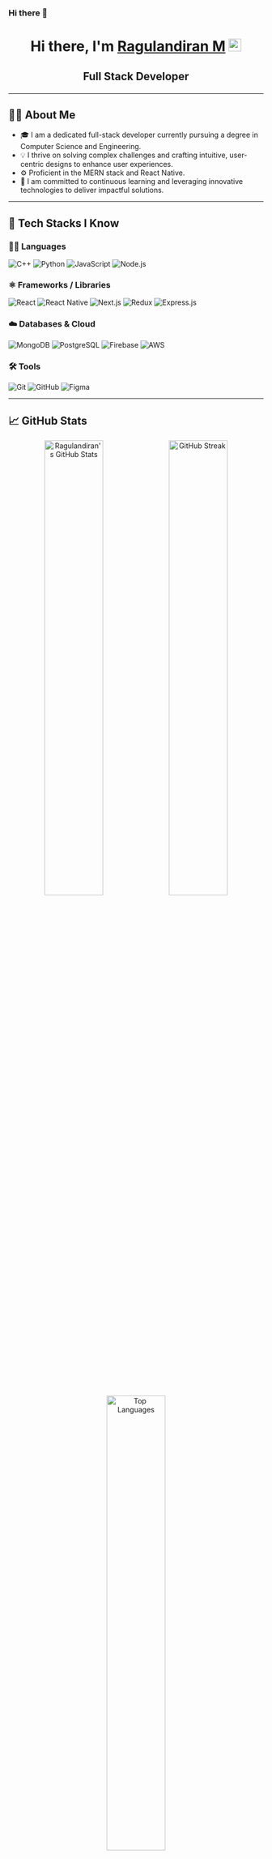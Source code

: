 ### Hi there 👋

<div align="center">
   <h1>Hi there, I'm <a href="https://ragulandiranm.vercel.app/">Ragulandiran M</a> <img src="https://media.giphy.com/media/hvRJCLFzcasrR4ia7z/giphy.gif" width="25px"> </h1>
</div>

## <p align='center'>Full Stack Developer</p>

---

## 🧑‍💻 About Me
- 🎓 I am a dedicated full-stack developer currently pursuing a degree in Computer Science and Engineering.
- 💡 I thrive on solving complex challenges and crafting intuitive, user-centric designs to enhance user experiences.
- ⚙️ Proficient in the MERN stack and React Native.
- 🚀 I am committed to continuous learning and leveraging innovative technologies to deliver impactful solutions.

---

## 🚀 Tech Stacks I Know

### 👨‍💻 Languages
![C++](https://img.shields.io/badge/C++-00599C?style=for-the-badge&logo=c%2B%2B&logoColor=white)
![Python](https://img.shields.io/badge/Python-14354C?style=for-the-badge&logo=python&logoColor=white)
![JavaScript](https://img.shields.io/badge/JavaScript-323330?style=for-the-badge&logo=javascript&logoColor=F7DF1E)
![Node.js](https://img.shields.io/badge/Node.js-43853D?style=for-the-badge&logo=node.js&logoColor=white)

### ⚛️ Frameworks / Libraries
![React](https://img.shields.io/badge/React-20232A?style=for-the-badge&logo=react&logoColor=61DAFB)
![React Native](https://img.shields.io/badge/React_Native-20232A?style=for-the-badge&logo=react&logoColor=61DAFB)
![Next.js](https://img.shields.io/badge/Next.js-000000?style=for-the-badge&logo=next.js&logoColor=white)
![Redux](https://img.shields.io/badge/Redux-593D88?style=for-the-badge&logo=redux&logoColor=white)
![Express.js](https://img.shields.io/badge/Express.js-404D59?style=for-the-badge&logo=express&logoColor=white)

### ☁️ Databases & Cloud
![MongoDB](https://img.shields.io/badge/MongoDB-4FA94B?style=for-the-badge&logo=mongodb&logoColor=white)
![PostgreSQL](https://img.shields.io/badge/PostgreSQL-316192?style=for-the-badge&logo=postgresql&logoColor=white)
![Firebase](https://img.shields.io/badge/Firebase-FFCA28?style=for-the-badge&logo=firebase&logoColor=black)
![AWS](https://img.shields.io/badge/AWS-FFCA28?style=for-the-badge&logo=amazon-aws&logoColor=black)

### 🛠️ Tools
![Git](https://img.shields.io/badge/Git-F05033?style=for-the-badge&logo=git&logoColor=white)
![GitHub](https://img.shields.io/badge/GitHub-121011?style=for-the-badge&logo=github&logoColor=white)
![Figma](https://img.shields.io/badge/Figma-F34423?style=for-the-badge&logo=figma&logoColor=white)

---

## 📈 GitHub Stats

<p align="center">
  <img src="https://github-readme-stats.vercel.app/api?username=Ragulandiran&show_icons=true&theme=tokyonight" alt="Ragulandiran's GitHub Stats" width="48%"/>
  <img src="https://github-readme-streak-stats.herokuapp.com/?user=Ragulandiran&theme=tokyonight" alt="GitHub Streak" width="48%"/>
</p>

<p align="center">
  <img src="https://github-readme-stats.vercel.app/api/top-langs/?username=Ragulandiran&layout=compact&theme=tokyonight" alt="Top Languages" width="48%"/>
</p>

---

## 🔗 Connect With Me
- 🌐 Portfolio: [ragulandiranm.vercel.app](https://ragulandiranm.vercel.app/)
- 💼 GitHub: [@Ragulandiran](https://github.com/Ragulandiran)
